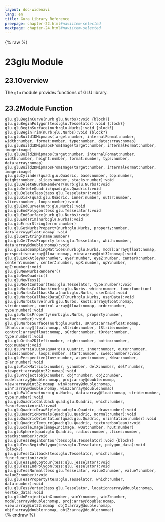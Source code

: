 ```yaml
---
layout: doc-widenavi
lang: en
title: Gura Library Reference
prevpage: chapter-22.html#naviitem-selected
nextpage: chapter-24.html#naviitem-selected
---
```

{% raw %}
<h1><span class="caption-index-1">23</span>glu Module</h1>
<h2><span class="caption-index-2">23.1</span><a name="anchor-23-1"></a>Overview</h2>
<p>
The <code class="highlighter-rouge">glu</code> module provides functions of GLU library.
</p>
<h2><span class="caption-index-2">23.2</span><a name="anchor-23-2"></a>Module Function</h2>
<div class="mb-2"><code>glu.gluBeginCurve(nurb:glu.Nurbs):void {block?}</code></div>
<div class="mb-2 ml-4">
</div>
<div class="mb-2"><code>glu.gluBeginPolygon(tess:glu.Tesselator):void {block?}</code></div>
<div class="mb-2 ml-4">
</div>
<div class="mb-2"><code>glu.gluBeginSurface(nurb:glu.Nurbs):void {block?}</code></div>
<div class="mb-2 ml-4">
</div>
<div class="mb-2"><code>glu.gluBeginTrim(nurb:glu.Nurbs):void {block?}</code></div>
<div class="mb-2 ml-4">
</div>
<div class="mb-2"><code>glu.gluBuild1DMipmaps(target:number, internalFormat:number, width:number, format:number, type:number, data:array:nomap)</code></div>
<div class="mb-2 ml-4">
</div>
<div class="mb-2"><code>glu.gluBuild1DMipmapsFromImage(target:number, internalFormat:number, image:image)</code></div>
<div class="mb-2 ml-4">
</div>
<div class="mb-2"><code>glu.gluBuild2DMipmaps(target:number, internalFormat:number, width:number, height:number, format:number, type:number, data:array:nomap)</code></div>
<div class="mb-2 ml-4">
</div>
<div class="mb-2"><code>glu.gluBuild2DMipmapsFromImage(target:number, internalFormat:number, image:image)</code></div>
<div class="mb-2 ml-4">
</div>
<div class="mb-2"><code>glu.gluCylinder(quad:glu.Quadric, base:number, top:number, height:number, slices:number, stacks:number):void</code></div>
<div class="mb-2 ml-4">
</div>
<div class="mb-2"><code>glu.gluDeleteNurbsRenderer(nurb:glu.Nurbs):void</code></div>
<div class="mb-2 ml-4">
</div>
<div class="mb-2"><code>glu.gluDeleteQuadric(quad:glu.Quadric):void</code></div>
<div class="mb-2 ml-4">
</div>
<div class="mb-2"><code>glu.gluDeleteTess(tess:glu.Tesselator):void</code></div>
<div class="mb-2 ml-4">
</div>
<div class="mb-2"><code>glu.gluDisk(quad:glu.Quadric, inner:number, outer:number, slices:number, loops:number):void</code></div>
<div class="mb-2 ml-4">
</div>
<div class="mb-2"><code>glu.gluEndCurve(nurb:glu.Nurbs):void</code></div>
<div class="mb-2 ml-4">
</div>
<div class="mb-2"><code>glu.gluEndPolygon(tess:glu.Tesselator):void</code></div>
<div class="mb-2 ml-4">
</div>
<div class="mb-2"><code>glu.gluEndSurface(nurb:glu.Nurbs):void</code></div>
<div class="mb-2 ml-4">
</div>
<div class="mb-2"><code>glu.gluEndTrim(nurb:glu.Nurbs):void</code></div>
<div class="mb-2 ml-4">
</div>
<div class="mb-2"><code>glu.gluErrorString(error:number)</code></div>
<div class="mb-2 ml-4">
</div>
<div class="mb-2"><code>glu.gluGetNurbsProperty(nurb:glu.Nurbs, property:number, data:array@float:nomap):void</code></div>
<div class="mb-2 ml-4">
</div>
<div class="mb-2"><code>glu.gluGetString(name:number)</code></div>
<div class="mb-2 ml-4">
</div>
<div class="mb-2"><code>glu.gluGetTessProperty(tess:glu.Tesselator, which:number, data:array@double:nomap):void</code></div>
<div class="mb-2 ml-4">
</div>
<div class="mb-2"><code>glu.gluLoadSamplingMatrices(nurb:glu.Nurbs, model:array@float:nomap, perspective:array@float:nomap, view:array@int32:nomap):void</code></div>
<div class="mb-2 ml-4">
</div>
<div class="mb-2"><code>glu.gluLookAt(eyeX:number, eyeY:number, eyeZ:number, centerX:number, centerY:number, centerZ:number, upX:number, upY:number, upZ:number):void</code></div>
<div class="mb-2 ml-4">
</div>
<div class="mb-2"><code>glu.gluNewNurbsRenderer()</code></div>
<div class="mb-2 ml-4">
</div>
<div class="mb-2"><code>glu.gluNewQuadric()</code></div>
<div class="mb-2 ml-4">
</div>
<div class="mb-2"><code>glu.gluNewTess()</code></div>
<div class="mb-2 ml-4">
</div>
<div class="mb-2"><code>glu.gluNextContour(tess:glu.Tesselator, type:number):void</code></div>
<div class="mb-2 ml-4">
</div>
<div class="mb-2"><code>glu.gluNurbsCallback(nurbs:glu.Nurbs, which:number, func:function)</code></div>
<div class="mb-2 ml-4">
</div>
<div class="mb-2"><code>glu.gluNurbsCallbackData(nurb:glu.Nurbs, userData):void</code></div>
<div class="mb-2 ml-4">
</div>
<div class="mb-2"><code>glu.gluNurbsCallbackDataEXT(nurb:glu.Nurbs, userData):void</code></div>
<div class="mb-2 ml-4">
</div>
<div class="mb-2"><code>glu.gluNurbsCurve(nurb:glu.Nurbs, knots:array@float:nomap, stride:number, control:array@float:nomap, order:number, type:number):void</code></div>
<div class="mb-2 ml-4">
</div>
<div class="mb-2"><code>glu.gluNurbsProperty(nurb:glu.Nurbs, property:number, value:number):void</code></div>
<div class="mb-2 ml-4">
</div>
<div class="mb-2"><code>glu.gluNurbsSurface(nurb:glu.Nurbs, sKnots:array@float:nomap, tKnots:array@float:nomap, sStride:number, tStride:number, control:array@float:nomap, sOrder:number, tOrder:number, type:number):void</code></div>
<div class="mb-2 ml-4">
</div>
<div class="mb-2"><code>glu.gluOrtho2D(left:number, right:number, bottom:number, top:number):void</code></div>
<div class="mb-2 ml-4">
</div>
<div class="mb-2"><code>glu.gluPartialDisk(quad:glu.Quadric, inner:number, outer:number, slices:number, loops:number, start:number, sweep:number):void</code></div>
<div class="mb-2 ml-4">
</div>
<div class="mb-2"><code>glu.gluPerspective(fovy:number, aspect:number, zNear:number, zFar:number):void</code></div>
<div class="mb-2 ml-4">
</div>
<div class="mb-2"><code>glu.gluPickMatrix(x:number, y:number, delX:number, delY:number, viewport:array@int32:nomap):void</code></div>
<div class="mb-2 ml-4">
</div>
<div class="mb-2"><code>glu.gluProject(objX:number, objY:number, objZ:number, model:array@double:nomap, proj:array@double:nomap, view:array@int32:nomap, winX:array@double:nomap, winY:array@double:nomap, winZ:array@double:nomap)</code></div>
<div class="mb-2 ml-4">
</div>
<div class="mb-2"><code>glu.gluPwlCurve(nurb:glu.Nurbs, data:array@float:nomap, stride:number, type:number):void</code></div>
<div class="mb-2 ml-4">
</div>
<div class="mb-2"><code>glu.gluQuadricCallback(quad:glu.Quadric, which:number, func:function:nil):void</code></div>
<div class="mb-2 ml-4">
</div>
<div class="mb-2"><code>glu.gluQuadricDrawStyle(quad:glu.Quadric, draw:number):void</code></div>
<div class="mb-2 ml-4">
</div>
<div class="mb-2"><code>glu.gluQuadricNormals(quad:glu.Quadric, normal:number):void</code></div>
<div class="mb-2 ml-4">
</div>
<div class="mb-2"><code>glu.gluQuadricOrientation(quad:glu.Quadric, orientation:number):void</code></div>
<div class="mb-2 ml-4">
</div>
<div class="mb-2"><code>glu.gluQuadricTexture(quad:glu.Quadric, texture:boolean):void</code></div>
<div class="mb-2 ml-4">
</div>
<div class="mb-2"><code>glu.gluScaleImage(imageIn:image, wOut:number, hOut:number)</code></div>
<div class="mb-2 ml-4">
</div>
<div class="mb-2"><code>glu.gluSphere(quad:glu.Quadric, radius:number, slices:number, stacks:number):void</code></div>
<div class="mb-2 ml-4">
</div>
<div class="mb-2"><code>glu.gluTessBeginContour(tess:glu.Tesselator):void {block?}</code></div>
<div class="mb-2 ml-4">
</div>
<div class="mb-2"><code>glu.gluTessBeginPolygon(tess:glu.Tesselator, polygon_data):void {block?}</code></div>
<div class="mb-2 ml-4">
</div>
<div class="mb-2"><code>glu.gluTessCallback(tess:glu.Tesselator, which:number, func:function):void</code></div>
<div class="mb-2 ml-4">
</div>
<div class="mb-2"><code>glu.gluTessEndContour(tess:glu.Tesselator):void</code></div>
<div class="mb-2 ml-4">
</div>
<div class="mb-2"><code>glu.gluTessEndPolygon(tess:glu.Tesselator):void</code></div>
<div class="mb-2 ml-4">
</div>
<div class="mb-2"><code>glu.gluTessNormal(tess:glu.Tesselator, valueX:number, valueY:number, valueZ:number):void</code></div>
<div class="mb-2 ml-4">
</div>
<div class="mb-2"><code>glu.gluTessProperty(tess:glu.Tesselator, which:number, data:number):void</code></div>
<div class="mb-2 ml-4">
</div>
<div class="mb-2"><code>glu.gluTessVertex(tess:glu.Tesselator, location:array@double:nomap, vertex_data):void</code></div>
<div class="mb-2 ml-4">
</div>
<div class="mb-2"><code>glu.gluUnProject(winX:number, winY:number, winZ:number, model:array@double:nomap, proj:array@double:nomap, view:array@int32:nomap, objX:array@double:nomap, objY:array@double:nomap, objZ:array@double:nomap)</code></div>
<div class="mb-2 ml-4">
</div>
{% endraw %}
